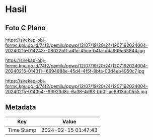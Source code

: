 # Hasil

## Foto C Plano

https://sirekap-obj-formc.kpu.go.id/74f2/pemilu/ppwp/12/07/19/20/24/1207192024004-20240215-014243--08022bff-a4fe-45ce-b4fa-d4a909c63844.jpg

https://sirekap-obj-formc.kpu.go.id/74f2/pemilu/ppwp/12/07/19/20/24/1207192024004-20240215-014311--6694888e-45d4-4f5f-8bfa-03d4eb4950c7.jpg

https://sirekap-obj-formc.kpu.go.id/74f2/pemilu/ppwp/12/07/19/20/24/1207192024004-20240215-014354--93923d8c-6a38-4d63-bb0f-ae8913dc0555.jpg


## Metadata

| Key        | Value               |
| ---------- | ------------------- |
| Time Stamp | 2024-02-15 01:47:43 |



